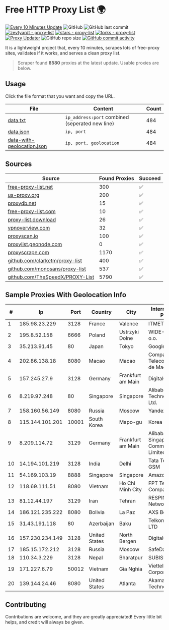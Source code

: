 
# Free HTTP Proxy List 🌍

[![Every 10 Minutes Update](https://github.com/mertguvencli/http-proxy-list/actions/workflows/main.yml/badge.svg?branch=main)](https://github.com/mertguvencli/http-proxy-list/actions/workflows/main.yml)
![GitHub](https://img.shields.io/github/license/mertguvencli/http-proxy-list)
![GitHub last commit](https://img.shields.io/github/last-commit/mertguvencli/http-proxy-list)
[![zevtyardt - proxy-list](https://img.shields.io/static/v1?label=zevtyardt&message=proxy-list&color=blue&logo=github)](https://github.com/zevtyardt/proxy-list "Go to GitHub repo")
[![stars - proxy-list](https://img.shields.io/github/stars/zevtyardt/proxy-list?style=social)](https://github.com/zevtyardt/proxy-list)
[![forks - proxy-list](https://img.shields.io/github/forks/zevtyardt/proxy-list?style=social)](https://github.com/zevtyardt/proxy-list)
[![Proxy Updater](https://github.com/zevtyardt/proxy-list/workflows/Proxy%20Updater/badge.svg)](https://github.com/zevtyardt/proxy-list/actions?query=workflow:"Proxy+Updater")
![GitHub repo size](https://img.shields.io/github/repo-size/zevtyardt/proxy-list)
[![GitHub commit activity](https://img.shields.io/github/commit-activity/m/zevtyardt/proxy-list?logo=commits)](https://github.com/zevtyardt/proxy-list/commits/main)

It is a lightweight project that, every 10 minutes, scrapes lots of free-proxy sites, validates if it works, and serves a clean proxy list.

> Scraper found **8580** proxies at the latest update. Usable proxies are below.

## Usage

Click the file format that you want and copy the URL.

|File|Content|Count|
|----|-------|-----|
|[data.txt](https://raw.githubusercontent.com/mertguvencli/http-proxy-list/main/proxy-list/data.txt)|`ip_address:port` combined (seperated new line)|484|
|[data.json](https://raw.githubusercontent.com/mertguvencli/http-proxy-list/main/proxy-list/data.json)|`ip, port`|484|
|[data-with-geolocation.json](https://raw.githubusercontent.com/mertguvencli/http-proxy-list/main/proxy-list/data-with-geolocation.json)|`ip, port, geolocation`|484|

## Sources

|Source|Found Proxies|Succeed|
|------|-------------|-------|
|[free-proxy-list.net](https://free-proxy-list.net)|300|✅|
|[us-proxy.org](https://www.us-proxy.org)|200|✅|
|[proxydb.net](http://proxydb.net)|15|✅|
|[free-proxy-list.com](https://free-proxy-list.com/?page=&port=&type%5B%5D=http&type%5B%5D=https&up_time=0&search=Search)|10|✅|
|[proxy-list.download](https://www.proxy-list.download/HTTP)|26|✅|
|[vpnoverview.com](https://vpnoverview.com/privacy/anonymous-browsing/free-proxy-servers)|32|✅|
|[proxyscan.io](https://www.proxyscan.io)|100|✅|
|[proxylist.geonode.com](https://proxylist.geonode.com/api/proxy-list?limit=300&page=1&sort_by=lastChecked&sort_type=desc&protocols=http,https)|0|✅|
|[proxyscrape.com](https://api.proxyscrape.com/v2/?request=displayproxies&protocol=http&timeout=10000&country=all&ssl=all&anonymity=all)|1170|✅|
|[github.com/clarketm/proxy-list](https://raw.githubusercontent.com/clarketm/proxy-list/master/proxy-list-raw.txt)|400|✅|
|[github.com/monosans/proxy-list](https://raw.githubusercontent.com/monosans/proxy-list/main/proxies/http.txt)|537|✅|
|[github.com/TheSpeedX/PROXY-List](https://raw.githubusercontent.com/TheSpeedX/PROXY-List/master/http.txt)|5790|✅|


## Sample Proxies With Geolocation Info

|#|Ip|Port|Country|City|Internet Service Provider|
|-|--|----|-------|----|-------------------------|
|1|185.98.23.229|3128|France|Valence|ITMETRIX|
|2|195.8.52.158|6666|Poland|Ustrzyki Dolne|WIDE-NET II Sp. z o.o.|
|3|35.213.91.45|80|Japan|Tokyo|Google LLC|
|4|202.86.138.18|8080|Macao|Macao|Companhia de Telecomunicacoes de Macau|
|5|157.245.27.9|3128|Germany|Frankfurt am Main|DigitalOcean, LLC|
|6|8.219.97.248|80|Singapore|Singapore|Alibaba (US) Technology Co., Ltd.|
|7|158.160.56.149|8080|Russia|Moscow|Yandex.Cloud LLC|
|8|115.144.101.201|10001|South Korea|Mapo-gu|Korea Telecom|
|9|8.209.114.72|3129|Germany|Frankfurt am Main|Alibaba.com Singapore E-Commerce Private Limited|
|10|14.194.101.219|3128|India|Delhi|Tata Tele Services GSM|
|11|54.169.103.19|8888|Singapore|Singapore|Amazon.com, Inc.|
|12|118.69.111.51|8080|Vietnam|Ho Chi Minh City|FPT Telecom Company|
|13|81.12.44.197|3129|Iran|Tehran|RESPINA Networks|
|14|186.121.235.222|8080|Bolivia|La Paz|AXS Bolivia S. A.|
|15|31.43.191.118|80|Azerbaijan|Baku|Telkom Internet LTD|
|16|157.230.234.149|3128|United States|North Bergen|DigitalOcean, LLC|
|17|185.15.172.212|3128|Russia|Moscow|SafeData LLC|
|18|110.34.3.229|3128|Nepal|Bharatpur|SUBISU C7|
|19|171.227.6.79|50012|Vietnam|Gia Nghia|Viettel Corporation|
|20|139.144.24.46|8080|United States|Atlanta|Akamai Technologies, Inc.|



## Contributing

Contributions are welcome, and they are greatly appreciated! Every
little bit helps, and credit will always be given.

